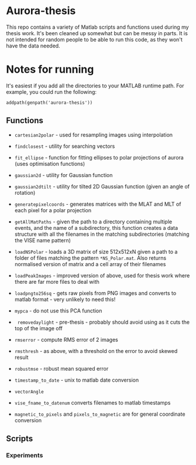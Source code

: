 Aurora-thesis
=============

This repo contains a variety of Matlab scripts and functions used during my
thesis work. It's been cleaned up somewhat but can be messy in parts. It is not
intended for random people to be able to run this code, as they won't have the
data needed.

Notes for running
=================
It's easiest if you add all the directories to your MATLAB runtime path.
For example, you could run the following:
```
addpath(genpath('aurora-thesis'))
```

## Functions
- ```cartesian2polar``` - used for resampling images using
  interpolation
- ```findclosest``` - utility for searching vectors
- ```fit_ellipse``` - function for fitting ellipses to polar projections
  of aurora (uses optimisation functions)
- ```gaussian2d``` - utility for Gaussian function
- ```gaussian2dtilt``` - utility for tilted 2D Gaussian function (given an angle
  of rotation)
- ```generatepixelcoords``` - generates matrices with the MLAT and MLT of each pixel for a polar projection
- ```getAllMatPaths``` - given the path to a directory containing multiple
  events, and the name of a subdirectory, this function creates a data structure
with all the filenames in the matching subdirectories (matching the VISE name
pattern)
- ```loadNSPolar``` - loads a 3D matrix of size 512x512xN given a path to a
  folder of files matching the pattern ```*NS_Polar.mat```. Also returns
normalised version of matrix and a cell array of their filenames
- ```loadPeakImages``` - improved version of above, used for thesis work where
  there are far more files to deal with
- ```loadpngto256sq``` - gets raw pixels from PNG images and converts to matlab
  format - very unlikely to need this!
- ```mypca``` - do not use this PCA function
- ``` removedaylight``` - pre-thesis - probably should avoid using as it cuts
  the top of the image off
- ```rmserror``` - compute RMS error of 2 images
- ```rmsthresh``` - as above, with a threshold on the error to avoid skewed
  result
- ```robustmse``` - robust mean squared error
- ```timestamp_to_date``` - unix to matlab date conversion
- ```vectorAngle```
- ```vise_fname_to_datenum``` converts filenames to matlab timestamps

- ```magnetic_to_pixels``` and ```pixels_to_magnetic``` are for general
  coordinate conversion


## Scripts
### Experiments
